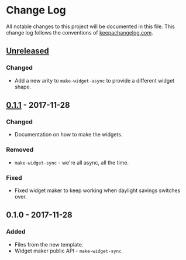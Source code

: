 # Change Log
All notable changes to this project will be documented in this file. This change log follows the conventions of [keepachangelog.com](http://keepachangelog.com/).

## [Unreleased]
### Changed
- Add a new arity to `make-widget-async` to provide a different widget shape.

## [0.1.1] - 2017-11-28
### Changed
- Documentation on how to make the widgets.

### Removed
- `make-widget-sync` - we're all async, all the time.

### Fixed
- Fixed widget maker to keep working when daylight savings switches over.

## 0.1.0 - 2017-11-28
### Added
- Files from the new template.
- Widget maker public API - `make-widget-sync`.

[Unreleased]: https://github.com/your-name/attendify-challenge/compare/0.1.1...HEAD
[0.1.1]: https://github.com/your-name/attendify-challenge/compare/0.1.0...0.1.1

